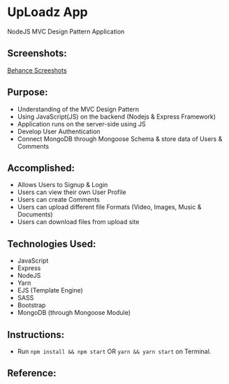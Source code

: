 # UpLoadz App
NodeJS MVC Design Pattern Application

## Screenshots:
[Behance Screeshots](http://www.behance.net/)

## Purpose:
* Understanding of the MVC Design Pattern
* Using JavaScript(JS) on the backend (Nodejs & Express Framework)
* Application runs on the server-side using JS
* Develop User Authentication
* Connect MongoDB through Mongoose Schema & store data of Users & Comments

## Accomplished:
* Allows Users to Signup & Login
* Users can view their own User Profile
* Users can create Comments
* Users can upload different file Formats (Video, Images, Music & Documents)
* Users can download files from upload site

## Technologies Used:
* JavaScript
* Express
* NodeJS
* Yarn
* EJS (Template Engine)
* SASS
* Bootstrap
* MongoDB (through Mongoose Module)

## Instructions:
* Run `npm install && npm start` OR `yarn && yarn start` on Terminal.

## Reference:
